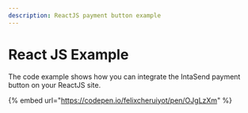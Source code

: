 ```yaml
---
description: ReactJS payment button example
---
```


# React JS Example

The code example shows how you can integrate the IntaSend payment button on your ReactJS site.

{% embed url="https://codepen.io/felixcheruiyot/pen/OJgLzXm" %}



